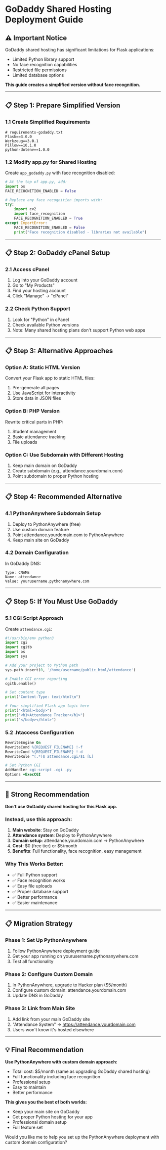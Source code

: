 # GoDaddy Shared Hosting Deployment Guide

## ⚠️ Important Notice

GoDaddy shared hosting has significant limitations for Flask applications:
- Limited Python library support
- No face recognition capabilities
- Restricted file permissions
- Limited database options

**This guide creates a simplified version without face recognition.**

---

## 📋 Step 1: Prepare Simplified Version

### 1.1 Create Simplified Requirements
```text
# requirements-godaddy.txt
Flask==3.0.0
Werkzeug==3.0.1
Pillow==10.1.0
python-dotenv==1.0.0
```

### 1.2 Modify app.py for Shared Hosting
Create `app_godaddy.py` with face recognition disabled:

```python
# At the top of app.py, add:
import os
FACE_RECOGNITION_ENABLED = False

# Replace any face recognition imports with:
try:
    import cv2
    import face_recognition
    FACE_RECOGNITION_ENABLED = True
except ImportError:
    FACE_RECOGNITION_ENABLED = False
    print("Face recognition disabled - libraries not available")
```

---

## 📋 Step 2: GoDaddy cPanel Setup

### 2.1 Access cPanel
1. Log into your GoDaddy account
2. Go to "My Products"
3. Find your hosting account
4. Click "Manage" → "cPanel"

### 2.2 Check Python Support
1. Look for "Python" in cPanel
2. Check available Python versions
3. Note: Many shared hosting plans don't support Python web apps

---

## 📋 Step 3: Alternative Approaches

### Option A: Static HTML Version
Convert your Flask app to static HTML files:
1. Pre-generate all pages
2. Use JavaScript for interactivity
3. Store data in JSON files

### Option B: PHP Version
Rewrite critical parts in PHP:
1. Student management
2. Basic attendance tracking
3. File uploads

### Option C: Use Subdomain with Different Hosting
1. Keep main domain on GoDaddy
2. Create subdomain (e.g., attendance.yourdomain.com)
3. Point subdomain to proper Python hosting

---

## 📋 Step 4: Recommended Alternative

### 4.1 PythonAnywhere Subdomain Setup
1. Deploy to PythonAnywhere (free)
2. Use custom domain feature
3. Point attendance.yourdomain.com to PythonAnywhere
4. Keep main site on GoDaddy

### 4.2 Domain Configuration
In GoDaddy DNS:
```
Type: CNAME
Name: attendance
Value: yourusername.pythonanywhere.com
```

---

## 📋 Step 5: If You Must Use GoDaddy

### 5.1 CGI Script Approach
Create `attendance.cgi`:
```python
#!/usr/bin/env python3
import cgi
import cgitb
import os
import sys

# Add your project to Python path
sys.path.insert(0, '/home/username/public_html/attendance')

# Enable CGI error reporting
cgitb.enable()

# Set content type
print("Content-Type: text/html\n")

# Your simplified Flask app logic here
print("<html><body>")
print("<h1>Attendance Tracker</h1>")
print("</body></html>")
```

### 5.2 .htaccess Configuration
```apache
RewriteEngine On
RewriteCond %{REQUEST_FILENAME} !-f
RewriteCond %{REQUEST_FILENAME} !-d
RewriteRule ^(.*)$ attendance.cgi/$1 [L]

# Set Python CGI
AddHandler cgi-script .cgi .py
Options +ExecCGI
```

---

## 🎯 Strong Recommendation

**Don't use GoDaddy shared hosting for this Flask app.**

### Instead, use this approach:
1. **Main website**: Stay on GoDaddy
2. **Attendance system**: Deploy to PythonAnywhere
3. **Domain setup**: attendance.yourdomain.com → PythonAnywhere
4. **Cost**: $0 (free tier) or $5/month
5. **Benefits**: Full functionality, face recognition, easy management

### Why This Works Better:
- ✅ Full Python support
- ✅ Face recognition works
- ✅ Easy file uploads
- ✅ Proper database support
- ✅ Better performance
- ✅ Easier maintenance

---

## 📋 Migration Strategy

### Phase 1: Set Up PythonAnywhere
1. Follow PythonAnywhere deployment guide
2. Get your app running on yourusername.pythonanywhere.com
3. Test all functionality

### Phase 2: Configure Custom Domain
1. In PythonAnywhere, upgrade to Hacker plan ($5/month)
2. Configure custom domain: attendance.yourdomain.com
3. Update DNS in GoDaddy

### Phase 3: Link from Main Site
1. Add link from your main GoDaddy site
2. "Attendance System" → https://attendance.yourdomain.com
3. Users won't know it's hosted elsewhere

---

## 💡 Final Recommendation

**Use PythonAnywhere with custom domain approach:**
- Total cost: $5/month (same as upgrading GoDaddy shared hosting)
- Full functionality including face recognition
- Professional setup
- Easy to maintain
- Better performance

**This gives you the best of both worlds:**
- Keep your main site on GoDaddy
- Get proper Python hosting for your app
- Professional domain setup
- Full feature set

Would you like me to help you set up the PythonAnywhere deployment with custom domain configuration?
